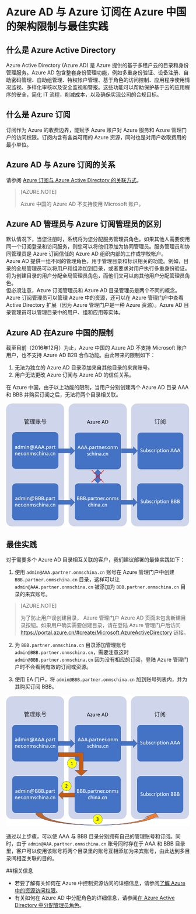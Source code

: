 <properties
                pageTitle="Azure AD 与 Azure 订阅在 Azure 中国的架构限制与最佳实践"
                description="Azure AD 与 Azure 订阅在中国的限制以及解决多个 Azure AD 目录关联的最佳实践"
                services="active-directory"
                documentationCenter=""
                authors=""
                manager=""
                editor=""
                tags="Azure AD,Azure 订阅,Azure 中国"/>

<tags
                ms.service="active-directory-aog"
                ms.date="12/14/2016"
                wacn.date="12/14/2016"/>

# Azure AD 与 Azure 订阅在 Azure 中国的架构限制与最佳实践   

## 什么是 Azure Active Directory  

Azure Active Directory (Azure AD) 是 Azure 提供的基于多租户云的目录和身份管理服务。Azure AD 包含整套身份管理功能，例如多重身份验证、设备注册、自助密码管理、自助组管理、特权帐户管理、基于角色的访问控制、应用程序使用情况监视、多样化审核以及安全监视和警报。这些功能可以帮助保护基于云的应用程序的安全，简化 IT 流程，削减成本，以及确保实现公司的合规目标。  

## 什么是 Azure 订阅  

订阅作为 Azure 的收费边界，能赋予 Azure 账户对 Azure 服务和 Azure 管理门户的访问权限。订阅内含有各类可用的 Azure 资源，同时也是对用户收取费用的最小单位。

## Azure AD 与 Azure 订阅的关系  

请参阅 [Azure 订阅与 Azure Active Directory 的关联方式](/documentation/articles/active-directory-how-subscriptions-associated-directory/)。

>[AZURE.NOTE]<p>Azure 中国的 Azure AD 不支持使用 Microsoft 账户。  

## Azure AD 管理员与 Azure 订阅管理员的区别  

默认情况下，当您注册时，系统将为您分配服务管理员角色。如果其他人需要使用同一个订阅登录和访问服务，则您可以将他们添加为协同管理员。服务管理员和协同管理员是 Azure 订阅信任的 Azure AD 组织内部的工作或学校帐户。  
Azure AD 提供一组不同的管理角色，用于管理目录和标识相关的功能。例如，目录的全局管理员可以将用户和组添加到目录，或者要求对用户执行多重身份验证。将为创建目录的用户分配全局管理员角色，而他们又可以向其他用户分配管理员角色。  
但必须注意，Azure 订阅管理员和 Azure AD 目录管理员是两个不同的概念。Azure 订阅管理员可以管理 Azure 中的资源，还可以在 Azure 管理门户中查看 Active Directory 扩展（因为 Azure 管理门户是一种 Azure 资源）。Azure AD 目录管理员可以管理目录中的用户、组和应用等实体。

## Azure AD 在Azure 中国的限制  

截至目前（2016年12月）为止，Azure 中国的 Azure AD 不支持 Microsoft 账户用户，也不支持 Azure AD B2B 合作功能。由此带来的限制如下：  

1. 无法为独立的 Azure AD 目录添加来自其他目录的来宾账号。  
2. 用户无法更改 Azure 订阅与 Azure AD 的信任关系。  

在 Azure 中国，由于以上功能的限制，当用户分别创建两个 Azure AD 目录 AAA 和 BBB 并购买订阅之后，无法将两个目录相关联。  

![Azure-AD-AAA-BBB](./media/aog-active-directory-subcription-limitation-practice/Azure-AD-AAA-BBB.png)

## 最佳实践  

对于需要多个 Azure AD 目录相互关联的客户，我们建议部署的最佳实践如下：  

1.	使用 `admin@AAA.partner.onmschina.cn` 账号在 Azure 管理门户中创建 `BBB.partner.onmschina.cn` 目录，这样可以让 `admin@AAA.partner.onmschina.cn` 被添加为 `BBB.partner.onmschina.cn` 目录的来宾账号。

>[AZURE.NOTE]<p>为了防止用户误创建目录， Azure 管理门户 Azure AD 页面未包含新建目录按钮。如果用户确实需要创建目录，请在登陆 Azure 管理门户后访问 https://portal.azure.cn/#create/Microsoft.AzureActiveDirectory 链接。

2.	为 `BBB.partner.onmschina.cn` 目录添加管理账号 `admin@BBB.partner.onmschina.cn`，需要注意这时 `admin@BBB.partner.onmschina.cn` 因为没有相应的订阅，登陆 Azure 管理门户时不会看到有效的订阅或资源。

3.	使用 EA 门户，将 `admin@BBB.partner.onmschina.cn` 加到账号列表内，并为其购买订阅 BBB。

![Azure-AD-AAA-BBB-2](./media/aog-active-directory-subcription-limitation-practice/Azure-AD-AAA-BBB-2.png)

通过以上步骤，可以使 AAA 与 BBB 目录分别拥有自己的管理账号和订阅。同时，由于 `admin@AAA.partner.onmschina.cn` 账号同时存在于 AAA 和 BBB 目录里，客户可以使用该账号将两个目录里的账号互相添加为来宾账号，由此达到多目录间相互关联的目的。

##相关信息  

- 若要了解有关如何在 Azure 中控制资源访问的详细信息，请参阅[了解 Azure 中的资源访问权限](/documentation/articles/active-directory-understanding-resource-access/)。
- 有关如何在 Azure AD 中分配角色的详细信息，请参阅[在 Azure Active Directory 中分配管理员角色](/documentation/articles/active-directory-assign-admin-roles/)。
